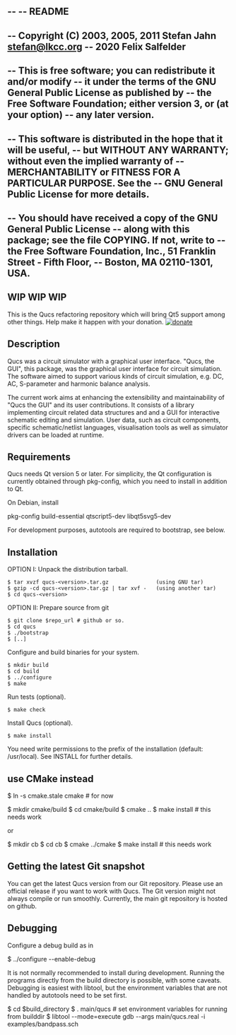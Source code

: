 --
-- README
--
-- Copyright (C) 2003, 2005, 2011 Stefan Jahn <stefan@lkcc.org>
--               2020 Felix Salfelder
--
-- This is free software; you can redistribute it and/or modify
-- it under the terms of the GNU General Public License as published by
-- the Free Software Foundation; either version 3, or (at your option)
-- any later version.
--
-- This software is distributed in the hope that it will be useful,
-- but WITHOUT ANY WARRANTY; without even the implied warranty of
-- MERCHANTABILITY or FITNESS FOR A PARTICULAR PURPOSE.  See the
-- GNU General Public License for more details.
--
-- You should have received a copy of the GNU General Public License
-- along with this package; see the file COPYING.  If not, write to
-- the Free Software Foundation, Inc., 51 Franklin Street - Fifth Floor,
-- Boston, MA 02110-1301, USA.
--

## WIP WIP WIP

This is the Qucs refactoring repository which will bring Qt5 support among
other things. Help make it happen with your donation.
[![donate](https://liberapay.com/assets/widgets/donate.svg "donate through lp")](https://liberapay.com/Gnucap_and_Qucs/donate)


## Description

Qucs was a circuit simulator with a graphical user interface. "Qucs, the GUI",
this package, was the graphical user interface for circuit simulation. The
software aimed to support various kinds of circuit simulation, e.g. DC, AC,
S-parameter and harmonic balance analysis.

The current work aims at enhancing the extensibility and maintainability of
"Qucs the GUI" and its user contributions. It consists of a library
implementing circuit related data structures and and a GUI for interactive
schematic editing and simulation. User data, such as circuit components,
specific schematic/netlist languages, visualisation tools as well as
simulator drivers can be loaded at runtime.

## Requirements

Qucs needs Qt version 5 or later. For simplicity, the Qt configuration is
currently obtained through pkg-config, which you need to install in addition
to Qt.

On Debian, install

 pkg-config
 build-essential
 qtscript5-dev
 libqt5svg5-dev

For development purposes, autotools are required to bootstrap, see below.

## Installation

OPTION I: Unpack the distribution tarball.

    $ tar xvzf qucs-<version>.tar.gz               (using GNU tar)
    $ gzip -cd qucs-<version>.tar.gz | tar xvf -   (using another tar)
    $ cd qucs-<version>

OPTION II: Prepare source from git

    $ git clone $repo_url # github or so.
    $ cd qucs
    $ ./bootstrap
    $ [..]

Configure and build binaries for your system.

    $ mkdir build
    $ cd build
    $ ../configure
    $ make

Run tests (optional).

    $ make check

Install Qucs (optional).

    $ make install

You need write permissions to the prefix of the installation (default:
/usr/local). See INSTALL for further details.

## use CMake instead

$ ln -s cmake.stale cmake # for now

$ mkdir cmake/build
$ cd cmake/build
$ cmake ..
$ make install # this needs work

or

$ mkdir cb
$ cd cb
$ cmake ../cmake
$ make install # this needs work

## Getting the latest Git snapshot

You can get the latest Qucs version from our Git repository. Please use an
official release if you want to work with Qucs. The Git version might not
always compile or run smoothly. Currently, the main git repository is hosted
on github.

## Debugging

Configure a debug build as in

$ ../configure --enable-debug

It is not normally recommended to install during development. Running the
programs directly from the build directory is possible, with some caveats.
Debugging is easiest with libtool, but the environment variables that are not
handled by autotools need to be set first.

$ cd $build_directory
$ . main/qucs       # set environment variables for running from builddir
$ libtool --mode=execute gdb --args main/qucs.real -i examples/bandpass.sch

